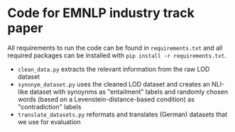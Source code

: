 # Code for EMNLP industry track paper

All requirements to run the code can be found in `requirements.txt` and all required packages can be installed with `pip install -r requirements.txt`.

* `clean_data.py` extracts the relevant information from the raw LOD dataset
* `synonym_dataset.py` uses the cleaned LOD dataset and creates an NLI-like dataset with synoynms as "entailment" labels and randomly chosen words (based on a Levenstein-distance-based condition) as "contradiction" labels
* `translate_datasets.py` reformats and translates (German) datasets that we use for evaluation
